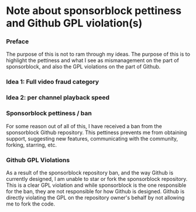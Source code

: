 # Note about sponsorblock pettiness and Github GPL violation(s)

### Preface

The purpose of this is not to ram through my ideas. The purpose of this is to highlight the pettiness and what I see as mismanagement on the part of sponsorblock, and also the GPL violations on the part of Github.

### Idea 1: Full video fraud category

### Idea 2: per channel playback speed

### Sponsorblock pettiness / ban
For some reason out of all of this, I have received a ban from the sponsorblock Github repository. This pettiness prevents me from obtaining support, suggesting new features, communicating with the community, forking, starring, etc.

### Github GPL Violations
As a result of the sponsorblock repository ban, and the way Github is currently designed, I am unable to star or fork the sponsorblock repository. This is a clear GPL violation and while sponsorblock is the one responsible for the ban, they are not responsible for how Github is designed. Github is directly violating the GPL on the repository owner's behalf by not allowing me to fork the code.
